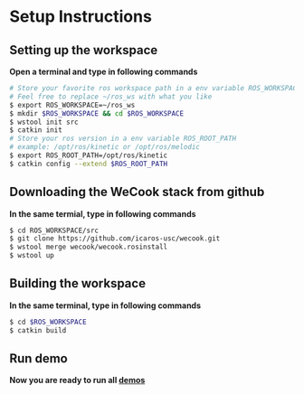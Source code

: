 # Setup Instructions
## Setting up the workspace
**Open a terminal and type in following commands**
```bash
# Store your favorite ros workspace path in a env variable ROS_WORKSPACE
# Feel free to replace ~/ros_ws with what you like
$ export ROS_WORKSPACE=~/ros_ws
$ mkdir $ROS_WORKSPACE && cd $ROS_WORKSPACE
$ wstool init src
$ catkin init
# Store your ros version in a env variable ROS_ROOT_PATH
# example: /opt/ros/kinetic or /opt/ros/melodic
$ export ROS_ROOT_PATH=/opt/ros/kinetic
$ catkin config --extend $ROS_ROOT_PATH
```
## Downloading the WeCook stack from github
**In the same termial, type in following commands**
```bash
$ cd ROS_WORKSPACE/src
$ git clone https://github.com/icaros-usc/wecook.git
$ wstool merge wecook/wecook.rosinstall
$ wstool up
```
## Building the workspace
**In the same terminal, type in following commands**
```bash
$ cd $ROS_WORKSPACE
$ catkin build
```
## Run demo
**Now you are ready to run all [demos](../README.md#demo)**
